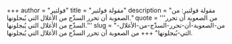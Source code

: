 +++
author = "فولتير"
title = "مقولة فولتير"
description = "مقولة فولتير: من الصعوبة أن تحرر السذّج من الأغلال التي يُبجلونها."
quote = '''من الصعوبة أن تحرر السذّج من الأغلال التي يُبجلونها.'''
slug = "من-الصعوبة-أن-تحرر-السذّج-من-الأغلال-التي-يُبجلونها"
+++
من الصعوبة أن تحرر السذّج من الأغلال التي يُبجلونها.

